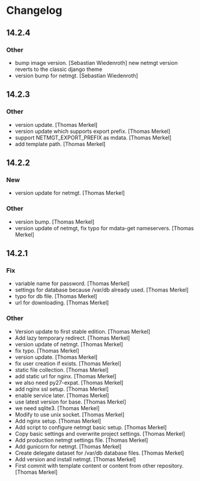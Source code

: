 # Changelog

## 14.2.4

### Other

* bump image version. [Sebastian Wiedenroth]
      new netmgt version reverts to the classic django theme
* version bump for netmgt. [Sebastian Wiedenroth]

## 14.2.3

### Other

* version update. [Thomas Merkel]
* version update which supports export prefix. [Thomas Merkel]
* support NETMGT_EXPORT_PREFIX as mdata. [Thomas Merkel]
* add template path. [Thomas Merkel]

## 14.2.2

### New

* version update for netmgt. [Thomas Merkel]

### Other

* version bump. [Thomas Merkel]
* version update of netmgt, fix typo for mdata-get nameservers. [Thomas Merkel]

## 14.2.1

### Fix

* variable name for password. [Thomas Merkel]
* settings for database because /var/db already used. [Thomas Merkel]
* typo for db file. [Thomas Merkel]
* url for downloading. [Thomas Merkel]

### Other

* Version update to first stable edition. [Thomas Merkel]
* Add lazy temporary redirect. [Thomas Merkel]
* version update of netmgt. [Thomas Merkel]
* fix typo. [Thomas Merkel]
* version update. [Thomas Merkel]
* fix user creation if exists. [Thomas Merkel]
* static file collection. [Thomas Merkel]
* add static url for nginx. [Thomas Merkel]
* we also need py27-expat. [Thomas Merkel]
* add nginx ssl setup. [Thomas Merkel]
* enable service later. [Thomas Merkel]
* use latest version for base. [Thomas Merkel]
* we need sqlite3. [Thomas Merkel]
* Modify to use unix socket. [Thomas Merkel]
* Add nginx setup. [Thomas Merkel]
* Add script to configure netmgt basic setup. [Thomas Merkel]
* Copy basic settings and overwrite project settings. [Thomas Merkel]
* Add production netmgt settings file. [Thomas Merkel]
* Add gunicorn for netmgt. [Thomas Merkel]
* Create delegate dataset for /var/db database files. [Thomas Merkel]
* Add version and install netmgt. [Thomas Merkel]
* First commit with template content or content from other repository. [Thomas Merkel]
